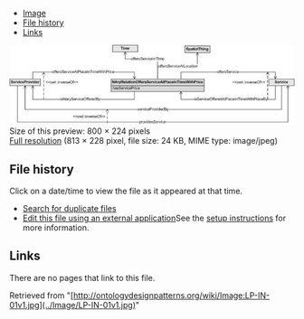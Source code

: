 * [Image](../Image/LP-IN-01v1.jpg#file)
* [File history](../Image/LP-IN-01v1.jpg#filehistory)
* [Links](../Image/LP-IN-01v1.jpg#filelinks)

[![Image:LP-IN-01v1.jpg](../images/thumb/0/04/LP-IN-01v1.jpg/800px-LP-IN-01v1.jpg)](../images/0/04/LP-IN-01v1.jpg)  
Size of this preview: 800 × 224 pixels  
[Full resolution](../images/0/04/LP-IN-01v1.jpg)‎ (813 × 228 pixel, file size: 24 KB, MIME type: image/jpeg)

## File history

Click on a date/time to view the file as it appeared at that time.



  
* [Search for duplicate files](http://ontologydesignpatterns.org/wiki/Special:FileDuplicateSearch/LP-IN-01v1.jpg "Special:FileDuplicateSearch/LP-IN-01v1.jpg")
* [Edit this file using an external application](http://ontologydesignpatterns.org/wiki/index.php?title=Image:LP-IN-01v1.jpg&action=edit&externaledit=true&mode=file "Image:LP-IN-01v1.jpg")See the [setup instructions](http://www.mediawiki.org/wiki/Manual:External_editors "http://www.mediawiki.org/wiki/Manual:External_editors") for more information.

## Links



There are no pages that link to this file.




Retrieved from "[http://ontologydesignpatterns.org/wiki/Image:LP-IN-01v1.jpg](../Image/LP-IN-01v1.jpg)"